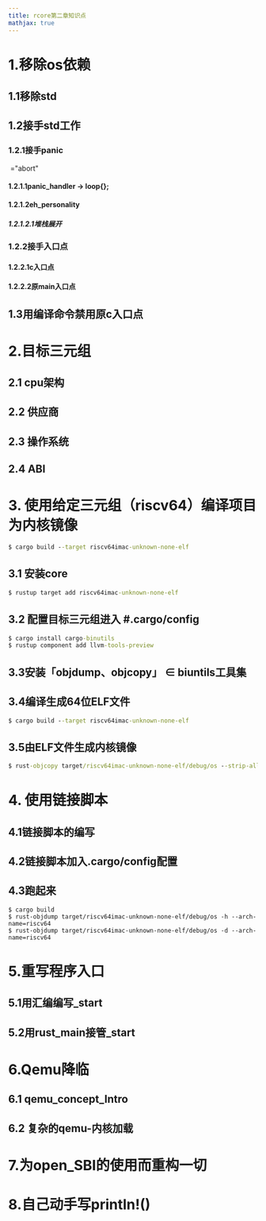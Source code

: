 ```yaml
---
title: rcore第二章知识点
mathjax: true
---
```

# 1.移除os依赖
## 	1.1移除std
##     1.2接手std工作
### 			1.2.1接手panic
​                            ="abort"
#### 				1.2.1.1panic_handler -> loop{};
#### 				1.2.1.2eh_personality
##### 						1.2.1.2.1堆栈展开
### 			1.2.2接手入口点
#### 				1.2.2.1c入口点
#### 				1.2.2.2原main入口点
## 	1.3用编译命令禁用原c入口点

# 2.目标三元组

## 	2.1 cpu架构

## 	2.2 供应商

## 	2.3 操作系统

## 	2.4 ABI

# 3. 使用给定三元组（riscv64）编译项目为内核镜像
```cmd
$ cargo build --target riscv64imac-unknown-none-elf
```
## 3.1 安装core
```cmd
$ rustup target add riscv64imac-unknown-none-elf
```
## 3.2 配置目标三元组进入 #.cargo/config
```cmd
$ cargo install cargo-binutils
$ rustup component add llvm-tools-preview
```
## 3.3安装「objdump、objcopy」 $\in$ biuntils工具集

## 3.4编译生成64位ELF文件
```cmd
$ cargo build --target riscv64imac-unknown-none-elf
```
## 3.5由ELF文件生成内核镜像
```cmd
$ rust-objcopy target/riscv64imac-unknown-none-elf/debug/os --strip-all -O binary target/riscv64imac-unknown-none-elf/debug/kernel.bin
```

# 4. 使用链接脚本

## 4.1链接脚本的编写

## 4.2链接脚本加入.cargo/config配置

## 4.3跑起来
```
$ cargo build
$ rust-objdump target/riscv64imac-unknown-none-elf/debug/os -h --arch-name=riscv64
$ rust-objdump target/riscv64imac-unknown-none-elf/debug/os -d --arch-name=riscv64
```

# 5.重写程序入口

## 5.1用汇编编写_start

## 5.2用rust_main接管_start

# 6.Qemu降临

## 6.1 qemu_concept_Intro

## 6.2 复杂的qemu-内核加载

# 7.为open_SBI的使用而重构一切

# 8.自己动手写println!()



